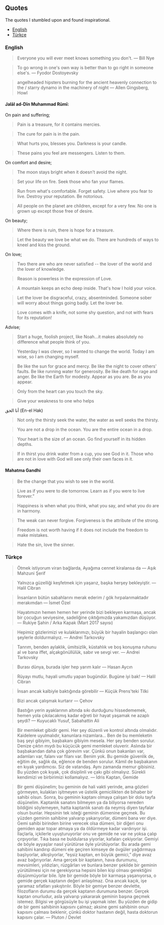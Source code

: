 ## Quotes

The quotes I stumbled upon and found inspirational. 

* [English](#english)
* [Türkçe](#türkçe)

### English

> Everyone you will ever meet knows something you don't.
— Bill Nye

> To go wrong in one's own way is better than to go right in someone else's.
— Fyodor Dostoyevsky

> angelheaded hipsters burning for the ancient heavenly connection to the / starry dynamo in the machinery of night
— Allen Gingsberg, Howl


#### Jalāl ad-Dīn Muhammad Rūmī:

On pain and suffering;

> Pain is a treasure, for it contains mercies.

> The cure for pain is in the pain.

> What hurts you, blesses you. Darkness is your candle.

> These pains you feel are messengers. Listen to them.

On comfort and desire;

> The moon stays bright when it doesn't avoid the night.

> Set your life on fire. Seek those who fan your flames.

> Run from what's comfortable. Forget safety. Live where you fear to live. Destroy your reputation. Be notorious.

> All people on the planet are children, except for a very few. No one is grown up except those free of desire.

On beauty;

> Where there is ruin, there is hope for a treasure.

> Let the beauty we love be what we do. There are hundreds of ways to kneel and kiss the ground.

On love;
> Two there are who are never satisfied -- the lover of the world and the lover of knowledge.

> Reason is powerless in the expression of Love.

> A mountain keeps an echo deep inside. That's how I hold your voice.

> Let the lover be disgraceful, crazy, absentminded. Someone sober will worry about things going badly. Let the lover be.

> Love comes with a knife, not some shy question, and not with fears for its reputation!

Advise;

> Start a huge, foolish project, like Noah…it makes absolutely no difference what people think of you.

> Yesterday I was clever, so I wanted to change the world. Today I am wise, so I am changing myself.

> Be like the sun for grace and mercy. Be like the night to cover others' faults. Be like running water for generosity. Be like death for rage and anger. Be like the Earth for modesty. Appear as you are. Be as you appear.

> Only from the heart can you touch the sky.

> Give your weakness to one who helps

أنا الحق (En-el Hak)

> Not only the thirsty seek the water, the water as well seeks the thirsty.

> You are not a drop in the ocean. You are the entire ocean in a drop.

> Your heart is the size of an ocean. Go find yourself in its hidden depths.

> If in thirst you drink water from a cup, you see God in it. Those who are not in love with God will see only their own faces in it.

#### Mahatma Gandhi

> Be the change that you wish to see in the world.

> Live as if you were to die tomorrow. Learn as if you were to live forever.”

> Happiness is when what you think, what you say, and what you do are in harmony.

> The weak can never forgive. Forgiveness is the attribute of the strong.

> Freedom is not worth having if it does not include the freedom to make mistakes.

> Hate the sin, love the sinner.

### Türkçe


> Ötmek istiyorum viran bağlarda,
> Ayağıma cennet kiralansa da 
— Aşık Mahzuni Şerif



> Yalnızca güzelliği keşfetmek için yaşarız, başka herşey bekleyiştir. 
— Halil Cibran


> İnsanların bütün sabahlarını merak ederim / gök hırpalanmaktadır merakımdan
— İsmet Özel

> Hayatımızın hemen hemen her yerinde bizi bekleyen karmaşa, ancak bir çocuğun seviyesine, sadeliğine çıktığımızda yakamızdan düşüyor.
— Rukiye Şahin / Arka Kapak (Mart 2017 sayısı)

> Hepimiz gözlerimizi ve kulaklarımızı, büyük bir hayalin başlangıcı olan şeylerle doldurmalıyız.
— Andrei Tarkovsky

> Tanrım, benden aylaklık, ümitsizlik, küstahlık ve boş konuşma ruhunu al ve bana iffet, alçakgönüllülük, sabır ve sevgi ver. — Andrei Tarkovsky


> Burası dünya, burada işler hep yarım kalır
— Hasan Aycın

> Rüyayı mutlu, hayali umutlu yapan bugündür. Bugüne iyi bak!
— Halil Cibran


> İnsan ancak kalbiyle baktığında görebilir
— Küçük Prens'teki Tilki

> Bizi ancak çalışmak kurtarır
— Çehov

> Bastığın yerin ayaklarının altında sıkı durduğunu hissedememek, hemen yola çıkılacakmış kadar eğreti bir hayat yaşamak ne azaplı şeydi?
— Kuyucaklı Yusuf, Sabahattin Ali

> Bir memleket gibidir gemi. Her şey düzenli ve kontrol altında olmalıdır. Kaidelere uyulmalıdır, kanunlara nizamlara… Ben de bu memleketin baş şeyi gibiyim, başbakanı gibiyim mesela. Her şey benden sorulur. Denize çıktın mıydı bu küçücük gemi memleket oluverir. Aslında bir başbakandan daha çok görevim var. Çünkü onun bakanları var, adamları var, falanı var filanı var. Benim yok. Bu gemide güvenlik de, eğitim de, sağlık da, eğlence de benden sorulur. Kâmil de başbakanın en kıyak yardımcısı. Siz de vatandaş. Aynı zamanda memur gibisiniz. Bu yüzden çok kıyak, çok disiplinli ve çakı gibi olmalıyız. Sürekli kendimizi ve birbirimizi kollamalıyız.
— İdris Kaptan, Gemide

> Bir gemi düşünelim; bu geminin de hali vakti yerinde, ama gözleri görmeyen, kulakları işitmeyen ve üstelik gemicilikten de bihaber bir sahibi olsun. Sonra, bu geminin kaptanı olmaya çalışan bir dolu tayfa düşünelim. Kaptanlık sanatını bilmeyen ya da biliyorsa nereden bildiğini söylemeyen, hatta kaptanlık sanatı da neymiş diyen tayfalar olsun bunlar. Hepsinin tek isteği geminin dümenine geçmek. Bu yüzden geminin sahibine yalvarıp yakarıyorlar, dümeni bana ver diye. Gemi sahibi birinden birine verecek olsa dümeni, bir diğeri onu gemiden apar topar atmaya ya da öldürmeye kadar vardırıyor işi. İlaçlarla, içkilerle uyuşturuyorlar onu ve gemide ne var ne yoksa çalıp çırpıyorlar. Tıka basa ne buldularsa yiyorlar, kafaları çekiyorlar. Gemiyi de böyle ayyaşlar nasıl yürütürse öyle yürütüyorlar. Bu arada gemi sahibini kandırıp dümeni ele geçiren kimseye de övgüler yağdırmaya başlıyorlar, alkışlıyorlar, “eşsiz kaptan, en büyük gemici,” diye avaz avaz bağırıyorlar. Ama gerçek bir kaptanın, hava durumunu, mevsimleri, yıldızları, rüzgârları ve bunlara benzer şekilde bir geminin yürütülmesi için ne gerekiyorsa hepsini bilen kişi olması gerektiğini düşünmüyorlar bile. İşte bir gemide böyle bir karmaşa yaşanıyorsa, o gemide gerçek kaptanın değeri anlaşılmaz. Ona ancak kaçık, işe yaramaz sıfatları yakıştırılır. Böyle bir gemiye benzer devlette, filozofların durumu da gerçek kaptanın durumuna benzer. Gerçek kaptan onurludur, asla yalvarıp yakararak geminin başına geçmek istemez. Bilgisi ve görgüsüyle bu işi yapmak ister. Bu yüzden de gidip de bir gemi sahibinin kapısını çalmaz; aksine gemi sahibinin onun kapısını çalması beklenir, çünkü doktor hastanın değil, hasta doktorun kapısını çalar.
— Pluton / Devlet
